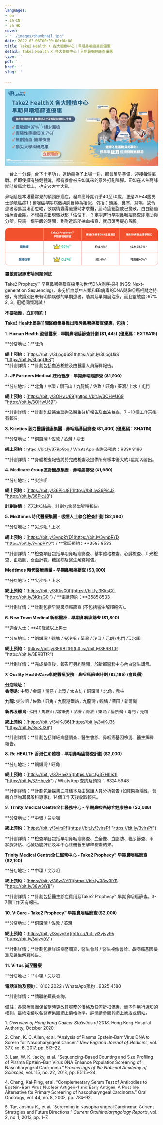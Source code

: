 ```yaml
---
languages:
- en
- zh-CN
- zh-HK
cover:
- "../images/thumbnail.jpg"
date: 2022-05-06T00:00:00+08:00
title: Take2 Health X 各大體檢中心｜早期鼻咽癌篩查優惠
detail: Take2 Health X 各大體檢中心｜早期鼻咽癌篩查優惠
type: ''
pdf: ''
href: ''
slug: ''

---
```

![](../images/inner-page-cover.jpg)

「台上一分鐘，台下十年功」，運動員為了上場一刻，都會預早準備，迎接每個挑戰。但即使擁有強健體魄，都有機會被突如其來的意外打亂陣腳。正如在人生高峰期時被癌症找上，也定必方寸大亂。

鼻咽癌是本港最常見的頭頸部癌症，發病高峰期介乎40至50歲，更是20-44歲男士頭號癌症1！鼻咽癌早期病徵與感冒極為相似，包括：頭痛、鼻塞、耳鳴，故令患者容易混淆而忽略，致病情變得嚴重時才求醫，屆時癌細胞或已擴散，白白錯過治療黃金期。不想每次出現徵狀都「估估下」？定期進行早期鼻咽癌篩查即能助你分辨。只需一個午飯的時間，到附近診所抽血檢查，就毋須再提心吊膽。

![](../images/picture14.png)

**靈敏度冠絕市場同類測試**

Take2 Prophecy™ 早期鼻咽癌篩查採用次世代DNA測序技術 (NGS: Next-generation Sequencing)，來分析血漿中人類和EB病毒的DNA與鼻咽癌相關之特徵，有效識別出未有明顯病徵的早期患者，助其及早開展治療，而且靈敏度>97% 2, 3，冠絕同類測試！

**不要猶豫，立即預約！**

**Take2 Health聯乘11間醫療集團推出限時鼻咽癌篩查優惠，包括：**

1\. **Human Health 盈健醫療 - 早期鼻咽癌篩查計劃 ($1,445) (優惠碼：EXTRA15)**

**分店地址：**旺角

**網上預約：**[https://bit.ly/3LpgU6S](https://bit.ly/3LpgU6S "https://bit.ly/3LpgU6S")   
 **計劃詳情：**計劃包括血液檢驗及由醫護人員解釋報告。  
 

**2. JP Partners Medical 莊柏醫療 - 早期鼻咽癌篩查 ($1,500)**

**分店地址：**北角 / 中環 / 鑽石山 / 九龍城 / 佐敦 / 旺角 / 荃灣/ 上水 / 屯門

**網上預約：**[https://bit.ly/3OHwU69](https://bit.ly/3OHwU69 "https://bit.ly/3OHwU69")

**計劃詳情：**計劃包括醫生諮詢及醫生分析報告及血液檢查。7 – 10個工作天後有報告。

**3. Kinetics 毅力醫護健康集團 - 鼻咽癌基因篩查 ($1,400) (優惠碼：SHATIN)**

**分店地址：**銅鑼灣 / 佐敦 / 荃灣 / 沙田

**網上預約：**[https://bit.ly/379p9ox ](https://bit.ly/379p9ox "https://bit.ly/379p9ox")/ WhatsApp 查詢及預約：9336 8186

**計劃詳情：**身體檢查報告將於完成檢查及提供所有樣本後大約4星期內發出。

**4. Medicare Group匡喬醫療集團 - 鼻咽癌篩查 ($1,650)**

**分店地址：**尖沙咀

**網上預約：**[https://bit.ly/36PicJ8](https://bit.ly/36PicJ8 "https://bit.ly/36PicJ8")

**計劃詳情：** 7天速知結果，計劃包含醫生解釋報告。

**5. Medtimes 時代醫療集團 - 吸煙人士綜合檢查計劃 ($2,980)**

**分店地址：**尖沙咀 / 上水

**網上預約：**[https://bit.ly/3vnpRYD](https://bit.ly/3vnpRYD "https://bit.ly/3vnpRYD") / **電話預約：**3585 8533

**計劃詳情：**檢查項目包括早期鼻咽癌篩查、基本體格檢查、心臟檢查、X 光檢查、血脂肪、全血計數、糖尿病及醫生解釋報告。

**Medtimes 時代醫療集團 - 早期鼻咽癌篩查 ($3,000)**

**分店地址：**尖沙咀 / 上水

**網上預約：**[https://bit.ly/3KksG0I](https://bit.ly/3KksG0I "https://bit.ly/3KksG0I") / **電話預約：**3585 8533

**計劃詳情：**計劃包括早期鼻咽癌篩查 (不包括醫生解釋報告)。

**6. New Town Medical 新都醫療 - 早期鼻咽癌篩查 ($1,800)**

**適合人士：**40歲或以上男士

**分店地址：**銅鑼灣 / 觀塘 / 尖沙咀 / 荃灣 / 沙田 / 元朗 /屯門 /天水圍

**網上預約：** [https://bit.ly/3ERBTfR](https://bit.ly/3ERBTfR "https://bit.ly/3ERBTfR")

**計劃詳情：**完成檢查後，報告可另約時間，於新都醫務中心內由醫生講解。

**7. Quality HealthCare卓健醫療服務 - 鼻咽癌篩查計劃 ($2,185) (會員價)**

**分店地址：**   
 **香港島:** 中環 / 金鐘 / 灣仔 / 上環 / 太古坊 / 銅鑼灣 / 北角 / 赤柱

**九龍:** 尖沙咀 / 佐敦 / 旺角 / 九龍港鐵站 / 九龍灣 / 觀塘 / 藍田 / 新蒲崗

**新界及離島:** 沙田 / 馬鞍山 /將軍澳 / 荃灣 / 青衣 / 東涌 / 愉景灣 / 屯門 / 元朗

**網上預約：**[https://bit.ly/3viKJ36](https://bit.ly/3viKJ36 "https://bit.ly/3viKJ36")

**計劃詳情：**計劃包括詳細病歷調查、醫生會診、鼻咽癌基因檢測、醫生解釋報告。

**8. Re:HEALTH 香港仁和體檢 - 早期鼻咽癌篩查計劃 ($2,000)**

**分店地址：**銅鑼灣 / 旺角

**網上預約：**[https://bit.ly/37Hhezh](https://bit.ly/37Hhezh "https://bit.ly/37Hhezh") / WhatsApp 查詢及預約： 6324 5948

**計劃詳情：**計劃包括採集血液樣本及由醫護人員分析報告 (如結果為陽性，會轉介諮詢耳鼻喉科專家)。14個工作天後收取報告。

9\. **Trinity Medical Centre全仁醫務中心 - 早期鼻咽癌綜合健康檢查 ($3,088)**

**分店地址：**中環 / 尖沙咀

**網上預約：**[https://bit.ly/3virsPf](https://bit.ly/3virsPf "https://bit.ly/3virsPf")

**計劃詳情：**檢查項目包括早期鼻咽癌篩查、血全像、血脂肪、糖尿篩查、甲狀腺評估、心臟功能評估及本中心註冊醫生解釋檢查結果。

**Trinity Medical Centre全仁醫務中心 - Take2 Prophecy™️ 早期鼻咽癌篩查 ($2,100)**

**分店地址：**中環 / 尖沙咀

**網上預約：**[https://bit.ly/38w3iYB](https://bit.ly/38w3iYB "https://bit.ly/38w3iYB")

**計劃詳情：**計劃包括醫生診症費用及Take2 Prophecy™ 早期鼻咽癌篩查。3-7個工作天有報告。

**10. V-Care - Take2 Prophecy™️ 早期鼻咽癌篩查 ($2,000)**

**分店地址：**銅鑼灣 / 佐敦 / 荃灣

**網上預約：**[https://bit.ly/3vjvy9V](https://bit.ly/3vjvy9V "https://bit.ly/3vjvy9V")

**計劃詳情：**計劃包括詳細病歷調查、醫生會診 / 醫生視像會診、鼻咽癌基因檢測及醫生解釋報告。

**11. Virtus 尚至醫療**

**分店地址：**中環 / 尖沙咀

**電話查詢及預約：** 8102 2022 / WhatsApp預約：9325 4580

**計劃詳情：**請聯絡職員查詢。

備註：各醫療集團保留隨時更改其服務的價格及任何折扣優惠，而不作另行通知的權利，最終定價以各醫療集團網上價格為準。詳情請參閱其網上商店或網站。  
 

1\. _Overview of Hong Kong Cancer Statistics of 2018_. Hong Kong Hospital Authority, October 2020.

2\. Chan, K. C. Allen, et al. “Analysis of Plasma Epstein–Barr Virus DNA to Screen for Nasopharyngeal Cancer.” _New England Journal of Medicine_, vol. 377, no. 6, 2017, pp. 513–22.

3\. Lam, W. K. Jacky, et al. “Sequencing-Based Counting and Size Profiling of Plasma Epstein–Barr Virus DNA Enhance Population Screening of Nasopharyngeal Carcinoma.” _Proceedings of the National_ _Academy of Sciences_, vol. 115, no. 22, 2018, pp. E5115–24.

4\. Chang, Kai-Ping, et al. “Complementary Serum Test of Antibodies to Epstein-Barr Virus Nuclear Antigen-1 and Early Antigen: A Possible Alternative for Primary Screening of Nasopharyngeal Carcinoma.” Oral Oncology, vol. 44, no. 8, 2008, pp. 784–92.

5\. Tay, Joshua K., et al. “Screening in Nasopharyngeal Carcinoma: Current Strategies and Future Directions.” _Current Otorhinolaryngology Reports_, vol. 2, no. 1, 2013, pp. 1–7.